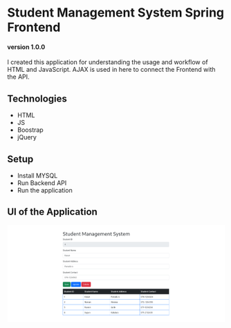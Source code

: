 # Student Management System Spring Frontend
#### version 1.0.0
I created this application for understanding the usage and workflow
of HTML and JavaScript. AJAX is used in here to connect the Frontend with the API.

## Technologies

- HTML
- JS
- Boostrap
- jQuery

## Setup

- Install MYSQL
- Run Backend API
- Run the application

## UI of the Application
![ui-image](image/image-ui.png)